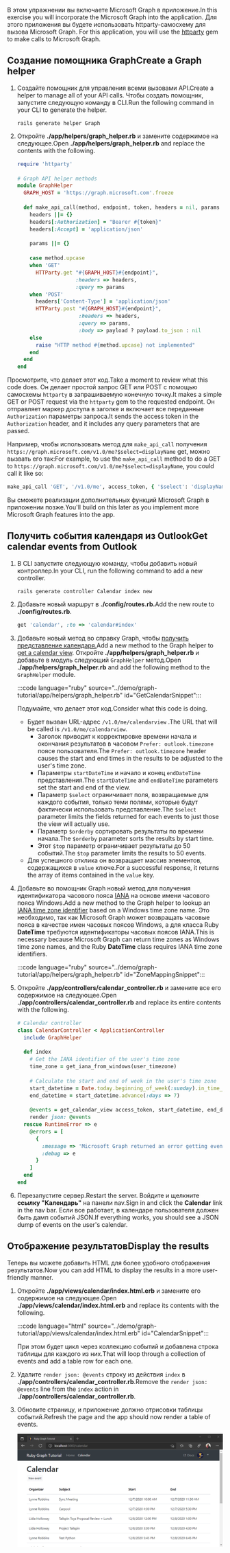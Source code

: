 <!-- markdownlint-disable MD002 MD041 -->

<span data-ttu-id="095e9-101">В этом упражнении вы включаете Microsoft Graph в приложение.</span><span class="sxs-lookup"><span data-stu-id="095e9-101">In this exercise you will incorporate the Microsoft Graph into the application.</span></span> <span data-ttu-id="095e9-102">Для этого приложения вы будете использовать httparty-самосхему для вызова Microsoft Graph. [](https://github.com/jnunemaker/httparty)</span><span class="sxs-lookup"><span data-stu-id="095e9-102">For this application, you will use the [httparty](https://github.com/jnunemaker/httparty) gem to make calls to Microsoft Graph.</span></span>

## <a name="create-a-graph-helper"></a><span data-ttu-id="095e9-103">Создание помощника Graph</span><span class="sxs-lookup"><span data-stu-id="095e9-103">Create a Graph helper</span></span>

1. <span data-ttu-id="095e9-104">Создайте помощник для управления всеми вызовами API.</span><span class="sxs-lookup"><span data-stu-id="095e9-104">Create a helper to manage all of your API calls.</span></span> <span data-ttu-id="095e9-105">Чтобы создать помощник, запустите следующую команду в CLI.</span><span class="sxs-lookup"><span data-stu-id="095e9-105">Run the following command in your CLI to generate the helper.</span></span>

    ```Shell
    rails generate helper Graph
    ```

1. <span data-ttu-id="095e9-106">Откройте **./app/helpers/graph_helper.rb** и замените содержимое на следующее.</span><span class="sxs-lookup"><span data-stu-id="095e9-106">Open **./app/helpers/graph_helper.rb** and replace the contents with the following.</span></span>

    ```ruby
    require 'httparty'

    # Graph API helper methods
    module GraphHelper
      GRAPH_HOST = 'https://graph.microsoft.com'.freeze

      def make_api_call(method, endpoint, token, headers = nil, params = nil, payload = nil)
        headers ||= {}
        headers[:Authorization] = "Bearer #{token}"
        headers[:Accept] = 'application/json'

        params ||= {}

        case method.upcase
        when 'GET'
          HTTParty.get "#{GRAPH_HOST}#{endpoint}",
                       :headers => headers,
                       :query => params
        when 'POST'
          headers['Content-Type'] = 'application/json'
          HTTParty.post "#{GRAPH_HOST}#{endpoint}",
                        :headers => headers,
                        :query => params,
                        :body => payload ? payload.to_json : nil
        else
          raise "HTTP method #{method.upcase} not implemented"
        end
      end
    end
    ```

<span data-ttu-id="095e9-107">Просмотрите, что делает этот код.</span><span class="sxs-lookup"><span data-stu-id="095e9-107">Take a moment to review what this code does.</span></span> <span data-ttu-id="095e9-108">Он делает простой запрос GET или POST с помощью самосхемы `httparty` в запрашиваемую конечную точку.</span><span class="sxs-lookup"><span data-stu-id="095e9-108">It makes a simple GET or POST request via the `httparty` gem to the requested endpoint.</span></span> <span data-ttu-id="095e9-109">Он отправляет маркер доступа в заголке и включает все переданные `Authorization` параметры запроса.</span><span class="sxs-lookup"><span data-stu-id="095e9-109">It sends the access token in the `Authorization` header, and it includes any query parameters that are passed.</span></span>

<span data-ttu-id="095e9-110">Например, чтобы использовать метод для `make_api_call` получения `https://graph.microsoft.com/v1.0/me?$select=displayName` get, можно вызвать его так:</span><span class="sxs-lookup"><span data-stu-id="095e9-110">For example, to use the `make_api_call` method to do a GET to `https://graph.microsoft.com/v1.0/me?$select=displayName`, you could call it like so:</span></span>

```ruby
make_api_call 'GET', '/v1.0/me', access_token, { '$select': 'displayName' }
```

<span data-ttu-id="095e9-111">Вы сможете реализации дополнительных функций Microsoft Graph в приложении позже.</span><span class="sxs-lookup"><span data-stu-id="095e9-111">You'll build on this later as you implement more Microsoft Graph features into the app.</span></span>

## <a name="get-calendar-events-from-outlook"></a><span data-ttu-id="095e9-112">Получить события календаря из Outlook</span><span class="sxs-lookup"><span data-stu-id="095e9-112">Get calendar events from Outlook</span></span>

1. <span data-ttu-id="095e9-113">В CLI запустите следующую команду, чтобы добавить новый контроллер.</span><span class="sxs-lookup"><span data-stu-id="095e9-113">In your CLI, run the following command to add a new controller.</span></span>

    ```Shell
    rails generate controller Calendar index new
    ```

1. <span data-ttu-id="095e9-114">Добавьте новый маршрут в **./config/routes.rb.**</span><span class="sxs-lookup"><span data-stu-id="095e9-114">Add the new route to **./config/routes.rb**.</span></span>

    ```ruby
    get 'calendar', :to => 'calendar#index'
    ```

1. <span data-ttu-id="095e9-115">Добавьте новый метод во справку Graph, чтобы [получить представление календаря.](https://docs.microsoft.com/graph/api/calendar-list-calendarview?view=graph-rest-1.0)</span><span class="sxs-lookup"><span data-stu-id="095e9-115">Add a new method to the Graph helper to [get a calendar view](https://docs.microsoft.com/graph/api/calendar-list-calendarview?view=graph-rest-1.0).</span></span> <span data-ttu-id="095e9-116">Откройте **./app/helpers/graph_helper.rb** и добавьте в модуль следующий `GraphHelper` метод.</span><span class="sxs-lookup"><span data-stu-id="095e9-116">Open **./app/helpers/graph_helper.rb** and add the following method to the `GraphHelper` module.</span></span>

    :::code language="ruby" source="../demo/graph-tutorial/app/helpers/graph_helper.rb" id="GetCalendarSnippet":::

    <span data-ttu-id="095e9-117">Подумайте, что делает этот код.</span><span class="sxs-lookup"><span data-stu-id="095e9-117">Consider what this code is doing.</span></span>

    - <span data-ttu-id="095e9-118">Будет вызван URL-адрес `/v1.0/me/calendarview` .</span><span class="sxs-lookup"><span data-stu-id="095e9-118">The URL that will be called is `/v1.0/me/calendarview`.</span></span>
        - <span data-ttu-id="095e9-119">Заголок приводит к корректировке времени начала и окончания результатов в часовом `Prefer: outlook.timezone` поясе пользователя.</span><span class="sxs-lookup"><span data-stu-id="095e9-119">The `Prefer: outlook.timezone` header causes the start and end times in the results to be adjusted to the user's time zone.</span></span>
        - <span data-ttu-id="095e9-120">Параметры `startDateTime` и начало и конец `endDateTime` представления.</span><span class="sxs-lookup"><span data-stu-id="095e9-120">The `startDateTime` and `endDateTime` parameters set the start and end of the view.</span></span>
        - <span data-ttu-id="095e9-121">Параметр `$select` ограничивает поля, возвращаемые для каждого события, только теми полями, которые будут фактически использовать представление.</span><span class="sxs-lookup"><span data-stu-id="095e9-121">The `$select` parameter limits the fields returned for each events to just those the view will actually use.</span></span>
        - <span data-ttu-id="095e9-122">Параметр `$orderby` сортировать результаты по времени начала.</span><span class="sxs-lookup"><span data-stu-id="095e9-122">The `$orderby` parameter sorts the results by start time.</span></span>
        - <span data-ttu-id="095e9-123">Этот `$top` параметр ограничивает результаты до 50 событий.</span><span class="sxs-lookup"><span data-stu-id="095e9-123">The `$top` parameter limits the results to 50 events.</span></span>
    - <span data-ttu-id="095e9-124">Для успешного отклика он возвращает массив элементов, содержащихся в `value` ключе.</span><span class="sxs-lookup"><span data-stu-id="095e9-124">For a successful response, it returns the array of items contained in the `value` key.</span></span>

1. <span data-ttu-id="095e9-125">Добавьте во помощник Graph новый метод для получения идентификатора часового пояса [IANA](https://www.iana.org/time-zones) на основе имени часового пояса Windows.</span><span class="sxs-lookup"><span data-stu-id="095e9-125">Add a new method to the Graph helper to lookup an [IANA time zone identifier](https://www.iana.org/time-zones) based on a Windows time zone name.</span></span> <span data-ttu-id="095e9-126">Это необходимо, так как Microsoft Graph может возвращать часовые пояса в качестве имен часовых поясов Windows, а для класса Ruby **DateTime** требуются идентификаторы часовых поясов IANA.</span><span class="sxs-lookup"><span data-stu-id="095e9-126">This is necessary because Microsoft Graph can return time zones as Windows time zone names, and the Ruby **DateTime** class requires IANA time zone identifiers.</span></span>

    :::code language="ruby" source="../demo/graph-tutorial/app/helpers/graph_helper.rb" id="ZoneMappingSnippet":::

1. <span data-ttu-id="095e9-127">Откройте **./app/controllers/calendar_controller.rb** и замените все его содержимое на следующее.</span><span class="sxs-lookup"><span data-stu-id="095e9-127">Open **./app/controllers/calendar_controller.rb** and replace its entire contents with the following.</span></span>

    ```ruby
    # Calendar controller
    class CalendarController < ApplicationController
      include GraphHelper

      def index
        # Get the IANA identifier of the user's time zone
        time_zone = get_iana_from_windows(user_timezone)

        # Calculate the start and end of week in the user's time zone
        start_datetime = Date.today.beginning_of_week(:sunday).in_time_zone(time_zone).to_time
        end_datetime = start_datetime.advance(:days => 7)

        @events = get_calendar_view access_token, start_datetime, end_datetime, user_timezone || []
        render json: @events
      rescue RuntimeError => e
        @errors = [
          {
            :message => 'Microsoft Graph returned an error getting events.',
            :debug => e
          }
        ]
      end
    end
    ```

1. <span data-ttu-id="095e9-128">Перезапустите сервер.</span><span class="sxs-lookup"><span data-stu-id="095e9-128">Restart the server.</span></span> <span data-ttu-id="095e9-129">Войдите и щелкните **ссылку "Календарь"** на панели nav.</span><span class="sxs-lookup"><span data-stu-id="095e9-129">Sign in and click the **Calendar** link in the nav bar.</span></span> <span data-ttu-id="095e9-130">Если все работает, в календаре пользователя должен быть дамп событий JSON.</span><span class="sxs-lookup"><span data-stu-id="095e9-130">If everything works, you should see a JSON dump of events on the user's calendar.</span></span>

## <a name="display-the-results"></a><span data-ttu-id="095e9-131">Отображение результатов</span><span class="sxs-lookup"><span data-stu-id="095e9-131">Display the results</span></span>

<span data-ttu-id="095e9-132">Теперь вы можете добавить HTML для более удобного отображения результатов.</span><span class="sxs-lookup"><span data-stu-id="095e9-132">Now you can add HTML to display the results in a more user-friendly manner.</span></span>

1. <span data-ttu-id="095e9-133">Откройте **./app/views/calendar/index.html.erb** и замените его содержимое на следующее.</span><span class="sxs-lookup"><span data-stu-id="095e9-133">Open **./app/views/calendar/index.html.erb** and replace its contents with the following.</span></span>

    :::code language="html" source="../demo/graph-tutorial/app/views/calendar/index.html.erb" id="CalendarSnippet":::

    <span data-ttu-id="095e9-134">При этом будет цикл через коллекцию событий и добавлена строка таблицы для каждого из них.</span><span class="sxs-lookup"><span data-stu-id="095e9-134">That will loop through a collection of events and add a table row for each one.</span></span>

1. <span data-ttu-id="095e9-135">Удалите `render json: @events` строку из действия `index` в **./app/controllers/calendar_controller.rb**.</span><span class="sxs-lookup"><span data-stu-id="095e9-135">Remove the `render json: @events` line from the `index` action in **./app/controllers/calendar_controller.rb**.</span></span>

1. <span data-ttu-id="095e9-136">Обновите страницу, и приложение должно отрисовки таблицы событий.</span><span class="sxs-lookup"><span data-stu-id="095e9-136">Refresh the page and the app should now render a table of events.</span></span>

    ![Снимок экрана с таблицей событий](./images/add-msgraph-01.png)
